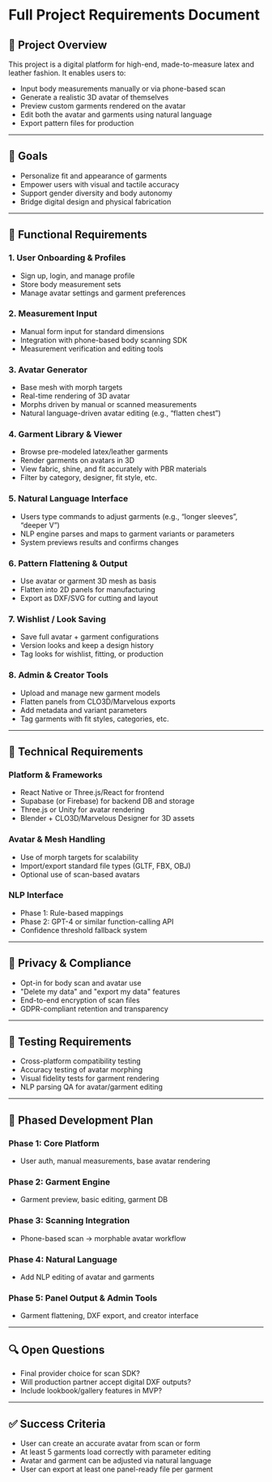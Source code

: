 # Full Project Requirements Document

## 📘 Project Overview

This project is a digital platform for high-end, made-to-measure latex and leather fashion. It enables users to:
- Input body measurements manually or via phone-based scan
- Generate a realistic 3D avatar of themselves
- Preview custom garments rendered on the avatar
- Edit both the avatar and garments using natural language
- Export pattern files for production

---

## 🎯 Goals

- Personalize fit and appearance of garments
- Empower users with visual and tactile accuracy
- Support gender diversity and body autonomy
- Bridge digital design and physical fabrication

---

## 🔧 Functional Requirements

### 1. User Onboarding & Profiles
- Sign up, login, and manage profile
- Store body measurement sets
- Manage avatar settings and garment preferences

### 2. Measurement Input
- Manual form input for standard dimensions
- Integration with phone-based body scanning SDK
- Measurement verification and editing tools

### 3. Avatar Generator
- Base mesh with morph targets
- Real-time rendering of 3D avatar
- Morphs driven by manual or scanned measurements
- Natural language-driven avatar editing (e.g., “flatten chest”)

### 4. Garment Library & Viewer
- Browse pre-modeled latex/leather garments
- Render garments on avatars in 3D
- View fabric, shine, and fit accurately with PBR materials
- Filter by category, designer, fit style, etc.

### 5. Natural Language Interface
- Users type commands to adjust garments (e.g., “longer sleeves”, “deeper V”)
- NLP engine parses and maps to garment variants or parameters
- System previews results and confirms changes

### 6. Pattern Flattening & Output
- Use avatar or garment 3D mesh as basis
- Flatten into 2D panels for manufacturing
- Export as DXF/SVG for cutting and layout

### 7. Wishlist / Look Saving
- Save full avatar + garment configurations
- Version looks and keep a design history
- Tag looks for wishlist, fitting, or production

### 8. Admin & Creator Tools
- Upload and manage new garment models
- Flatten panels from CLO3D/Marvelous exports
- Add metadata and variant parameters
- Tag garments with fit styles, categories, etc.

---

## 🧱 Technical Requirements

### Platform & Frameworks
- React Native or Three.js/React for frontend
- Supabase (or Firebase) for backend DB and storage
- Three.js or Unity for avatar rendering
- Blender + CLO3D/Marvelous Designer for 3D assets

### Avatar & Mesh Handling
- Use of morph targets for scalability
- Import/export standard file types (GLTF, FBX, OBJ)
- Optional use of scan-based avatars

### NLP Interface
- Phase 1: Rule-based mappings
- Phase 2: GPT-4 or similar function-calling API
- Confidence threshold fallback system

---

## 🔐 Privacy & Compliance

- Opt-in for body scan and avatar use
- "Delete my data" and "export my data" features
- End-to-end encryption of scan files
- GDPR-compliant retention and transparency

---

## 🧪 Testing Requirements

- Cross-platform compatibility testing
- Accuracy testing of avatar morphing
- Visual fidelity tests for garment rendering
- NLP parsing QA for avatar/garment editing

---

## 📅 Phased Development Plan

### Phase 1: Core Platform
- User auth, manual measurements, base avatar rendering

### Phase 2: Garment Engine
- Garment preview, basic editing, garment DB

### Phase 3: Scanning Integration
- Phone-based scan → morphable avatar workflow

### Phase 4: Natural Language
- Add NLP editing of avatar and garments

### Phase 5: Panel Output & Admin Tools
- Garment flattening, DXF export, and creator interface

---

## 🔍 Open Questions

- Final provider choice for scan SDK?
- Will production partner accept digital DXF outputs?
- Include lookbook/gallery features in MVP?

---

## ✅ Success Criteria

- User can create an accurate avatar from scan or form
- At least 5 garments load correctly with parameter editing
- Avatar and garment can be adjusted via natural language
- User can export at least one panel-ready file per garment
